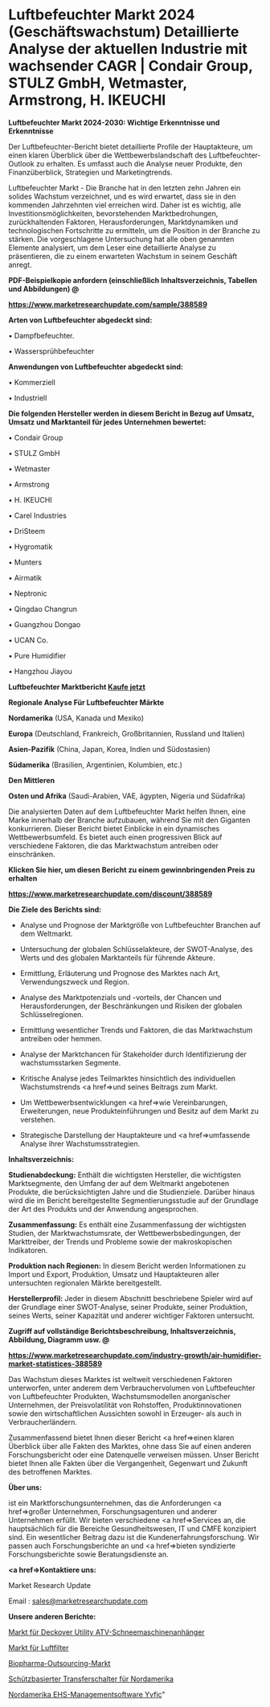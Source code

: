 # Luftbefeuchter Markt 2024 (Geschäftswachstum) Detaillierte Analyse der aktuellen Industrie mit wachsender CAGR | Condair Group, STULZ GmbH, Wetmaster, Armstrong, H. IKEUCHI

<strong>Luftbefeuchter Markt 2024-2030: Wichtige Erkenntnisse und Erkenntnisse</strong>

Der Luftbefeuchter-Bericht bietet detaillierte Profile der Hauptakteure, um einen klaren Überblick über die Wettbewerbslandschaft des Luftbefeuchter-Outlook zu erhalten. Es umfasst auch die Analyse neuer Produkte, den Finanzüberblick, Strategien und Marketingtrends.

Luftbefeuchter Markt - Die Branche hat in den letzten zehn Jahren ein solides Wachstum verzeichnet, und es wird erwartet, dass sie in den kommenden Jahrzehnten viel erreichen wird. Daher ist es wichtig, alle Investitionsmöglichkeiten, bevorstehenden Marktbedrohungen, zurückhaltenden Faktoren, Herausforderungen, Marktdynamiken und technologischen Fortschritte zu ermitteln, um die Position in der Branche zu stärken. Die vorgeschlagene Untersuchung hat alle oben genannten Elemente analysiert, um dem Leser eine detaillierte Analyse zu präsentieren, die zu einem erwarteten Wachstum in seinem Geschäft anregt.



<strong><b>PDF-Beispielkopie anfordern (einschließlich Inhaltsverzeichnis, Tabellen und Abbildungen) @ </b></strong>

<strong><a href=https://www.marketresearchupdate.com/sample/388589>

<strong>https://www.marketresearchupdate.com/sample/388589</u></a></strong></strong>



<strong>Arten von Luftbefeuchter abgedeckt sind:</strong>

• Dampfbefeuchter.

• Wassersprühbefeuchter



<strong>Anwendungen von Luftbefeuchter abgedeckt sind:</strong>

• Kommerziell

• Industriell



<strong>Die folgenden Hersteller werden in diesem Bericht in Bezug auf Umsatz, Umsatz und Marktanteil für jedes Unternehmen bewertet:</strong>

• Condair Group

• STULZ GmbH

• Wetmaster

• Armstrong

• H. IKEUCHI

• Carel Industries

• DriSteem

• Hygromatik

• Munters

• Airmatik

• Neptronic

• Qingdao Changrun

• Guangzhou Dongao

• UCAN Co.

• Pure Humidifier

• Hangzhou Jiayou



<strong>Luftbefeuchter Marktbericht <a href=https://www.marketresearchupdate.com/buynow/388589>Kaufe jetzt</a></strong>



<strong>Regionale Analyse Für Luftbefeuchter Märkte</strong>



<strong>Nordamerika</strong> (USA, Kanada und Mexiko)



<strong>Europa</strong> (Deutschland, Frankreich, Großbritannien, Russland und Italien)



<strong>Asien-Pazifik</strong> (China, Japan, Korea, Indien und Südostasien)



<strong>Südamerika</strong> (Brasilien, Argentinien, Kolumbien, etc.)



<strong>Den Mittleren</strong> 

<strong>Osten und Afrika</strong> (Saudi-Arabien, VAE, ägypten, Nigeria und Südafrika)

Die analysierten Daten auf dem Luftbefeuchter Markt helfen Ihnen, eine Marke innerhalb der Branche aufzubauen, während Sie mit den Giganten konkurrieren. Dieser Bericht bietet Einblicke in ein dynamisches Wettbewerbsumfeld. Es bietet auch einen progressiven Blick auf verschiedene Faktoren, die das Marktwachstum antreiben oder einschränken.



<strong>Klicken Sie hier, um diesen Bericht zu einem gewinnbringenden Preis zu erhalten
</strong>

<strong><a href=https://www.marketresearchupdate.com/discount/388589>https://www.marketresearchupdate.com/discount/388589</b></u></strong></a>



<strong>Die Ziele des Berichts sind:</strong>

- Analyse und Prognose der Marktgröße von Luftbefeuchter Branchen auf dem Weltmarkt.

- Untersuchung der globalen Schlüsselakteure, der SWOT-Analyse, des Werts und des globalen Marktanteils für führende Akteure.

- Ermittlung, Erläuterung und Prognose des Marktes nach Art, Verwendungszweck und Region.

- Analyse des Marktpotenzials und -vorteils, der Chancen und Herausforderungen, der Beschränkungen und Risiken der globalen Schlüsselregionen.

- Ermittlung wesentlicher Trends und Faktoren, die das Marktwachstum antreiben oder hemmen.

- Analyse der Marktchancen für Stakeholder durch Identifizierung der wachstumsstarken Segmente.

- Kritische Analyse jedes Teilmarktes hinsichtlich des individuellen Wachstumstrends <a href=>und</a> seines Beitrags zum Markt.

- Um Wettbewerbsentwicklungen <a href=>wie</a> Vereinbarungen, Erweiterungen, neue Produkteinführungen und Besitz auf dem Markt zu verstehen.

- Strategische Darstellung der Hauptakteure und <a href=>umfas</a>sende Analyse ihrer Wachstumsstrategien.



<strong>Inhaltsverzeichnis:</strong>



<strong>Studienabdeckung:</strong> Enthält die wichtigsten Hersteller, die wichtigsten Marktsegmente, den Umfang der auf dem Weltmarkt angebotenen Produkte, die berücksichtigten Jahre und die Studienziele. Darüber hinaus wird die im Bericht bereitgestellte Segmentierungsstudie auf der Grundlage der Art des Produkts und der Anwendung angesprochen.



<strong>Zusammenfassung:</strong> Es enthält eine Zusammenfassung der wichtigsten Studien, der Marktwachstumsrate, der Wettbewerbsbedingungen, der Markttreiber, der Trends und Probleme sowie der makroskopischen Indikatoren.



<strong>Produktion nach Regionen:</strong> In diesem Bericht werden Informationen zu Import und Export, Produktion, Umsatz und Hauptakteuren aller untersuchten regionalen Märkte bereitgestellt.



<strong>Herstellerprofil:</strong> Jeder in diesem Abschnitt beschriebene Spieler wird auf der Grundlage einer SWOT-Analyse, seiner Produkte, seiner Produktion, seines Werts, seiner Kapazität und anderer wichtiger Faktoren untersucht.



<strong><b>Zugriff auf vollständige Berichtsbeschreibung, Inhaltsverzeichnis, Abbildung, Diagramm usw. @ </b></strong>

<strong><a href=https://www.marketresearchupdate.com/industry-growth/air-humidifier-market-statistices-388589>https://www.marketresearchupdate.com/industry-growth/air-humidifier-market-statistices-388589</a></strong>

Das Wachstum dieses Marktes ist weltweit verschiedenen Faktoren unterworfen, unter anderem dem Verbrauchervolumen von Luftbefeuchter von Luftbefeuchter Produkten, Wachstumsmodellen anorganischer Unternehmen, der Preisvolatilität von Rohstoffen, Produktinnovationen sowie den wirtschaftlichen Aussichten sowohl in Erzeuger- als auch in Verbraucherländern.

Zusammenfassend bietet Ihnen dieser Bericht <a href=>einen</a> klaren Überblick über alle Fakten des Marktes, ohne dass Sie auf einen anderen Forschungsbericht oder eine Datenquelle verweisen müssen. Unser Bericht bietet Ihnen alle Fakten über die Vergangenheit, Gegenwart und Zukunft des betroffenen Marktes.



<strong>Über uns:</strong>

 ist ein Marktforschungsunternehmen, das die Anforderungen <a href=>großer</a> Unternehmen, Forschungsagenturen und anderer Unternehmen erfüllt. Wir bieten verschiedene <a href=>Services</a> an, die hauptsächlich für die Bereiche Gesundheitswesen, IT und CMFE konzipiert sind. Ein wesentlicher Beitrag dazu ist die Kundenerfahrungsforschung. Wir passen auch Forschungsberichte an und <a href=>bieten</a> syndizierte Forschungsberichte sowie Beratungsdienste an.



<strong><a href=>Kontaktiere uns:</a></strong>

Market Research Update

Email : sales@marketresearchupdate.com



<strong>Unsere anderen Berichte:</strong>

<a href=https://www.linkedin.com/pulse/deckover-utility-atv-snow-machine-trailers-market>Markt für Deckover Utility ATV-Schneemaschinenanhänger</a>

<a href=https://www.linkedin.com/pulse/air-filters-market-size-trends-consumption>Markt für Luftfilter</a>

<a href=https://www.linkedin.com/pulse/biopharma-outsourcing-market-2023-remarking>Biopharma-Outsourcing-Markt</a>

<a href=https://www.linkedin.com/pulse/north-america-contactor-based-transfer-switch>Schützbasierter Transferschalter für Nordamerika</a>

<a href=https://www.linkedin.com/pulse/north-america-ehs-management-software-yvfjc/>Nordamerika EHS-Managementsoftware Yvfjc</a>"
